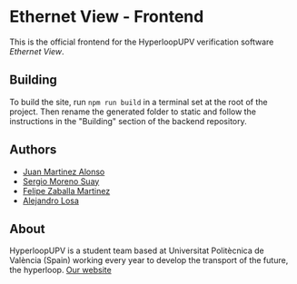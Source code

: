 # Ethernet View - Frontend

This is the official frontend for the HyperloopUPV verification software *Ethernet View*.

## Building
To build the site, run `npm run build` in a terminal set at the root of the project. Then rename the generated folder to static and follow the instructions in the "Building" section of the backend repository.

## Authors

* [Juan Martinez Alonso](https://github.com/jmaralo)
* [Sergio Moreno Suay](https://github.com/smorsua)
* [Felipe Zaballa Martinez](https://github.com/lipezaballa)
* [Alejandro Losa](https://github.com/Losina24)

## About

HyperloopUPV is a student team based at Universitat Politècnica de València (Spain) working every year to develop the transport of the future, the hyperloop.
[Our website](https://hyperloopupv.com/#/)
